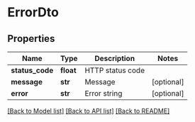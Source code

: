 # ErrorDto

## Properties
Name | Type | Description | Notes
------------ | ------------- | ------------- | -------------
**status_code** | **float** | HTTP status code | 
**message** | **str** | Message | [optional] 
**error** | **str** | Error string | [optional] 

[[Back to Model list]](../README.md#documentation-for-models) [[Back to API list]](../README.md#documentation-for-api-endpoints) [[Back to README]](../README.md)


